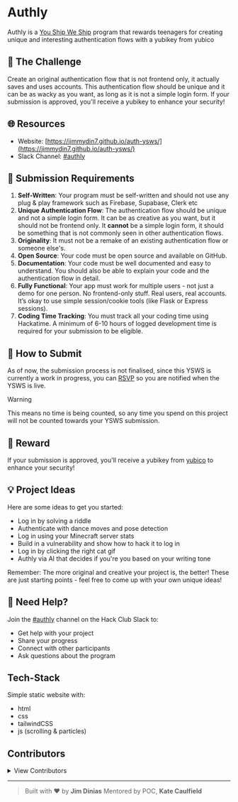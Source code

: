 # Authly

Authly is a [You Ship We Ship](https://ysws.hackclub.com) program that rewards teenagers for creating unique and interesting authentication flows with a yubikey from yubico 

## 🎯 The Challenge

Create an original authentication flow that is not frontend only, it actually saves and uses accounts. 
This authentication flow should be unique and it can be as wacky as you want, as long as it is not a simple login form. 
If your submission is approved, you'll receive a yubikey to enhance your security!

## 🌐 Resources

- Website: [https://jimmydin7.github.io/auth-ysws/](https://jimmydin7.github.io/auth-ysws/)
- Slack Channel: [#authly](https://hackclub.slack.com/archives/C0963JU3CSD)

## 📝 Submission Requirements

1. **Self-Written**: Your program must be self-written and should not use any plug & play framework such as Firebase, Supabase, Clerk etc
2. **Unique Authentication Flow**: The authentication flow should be unique and not a simple login form. It can be as creative as you want, but it should not be frontend only.
It **cannot** be a simple login form, it should be something that is not commonly seen in other authentication flows.
3. **Originality**: It must not be a remake of an existing authentication flow or someone else's.
4. **Open Source**: Your code must be open source and available on GitHub.
5. **Documentation**: Your code must be well documented and easy to understand. You should also be able to explain your code and the authentication flow in detail.
6. **Fully Functional**: Your app must work for multiple users - not just a demo for one person. No frontend-only stuff. Real users, real accounts. It’s okay to use simple session/cookie tools (like Flask or Express sessions).
7. **Coding Time Tracking**:  You must track all your coding time using Hackatime. A minimum of 6-10 hours of logged development time is required for your submission to be eligible.

## 🚀 How to Submit

As of now, the submission process is not finalised, since this YSWS is currently a work in progress, you can [RSVP](https://airtable.com/appLMKxJKjiqcNlSg/pagtuibimlUPCjORV/form) so you are notified when the YSWS is live.  

> [!WARNING]
> This means no time is being counted, so any time you spend on this project will not be counted towards your YSWS submission.

## 🎁 Reward
If your submission is approved, you'll receive a yubikey from [yubico](https://www.yubico.com) to enhance your security!

## 💡 Project Ideas
Here are some ideas to get you started:
- Log in by solving a riddle
- Authenticate with dance moves and pose detection 
- Log in using your Minecraft server stats
- Build in a vulnerability and show how to hack it to log in
- Log in by clicking the right cat gif
- Authly via AI that decides if you're you based on your writing tone  

Remember: The more original and creative your project is, the better! These are just starting points - feel free to come up with your own unique ideas!

## 🤝 Need Help?

Join the [#authly](https://hackclub.slack.com/archives/authly) channel on the Hack Club Slack to:
- Get help with your project
- Share your progress
- Connect with other participants
- Ask questions about the program

## Tech-Stack
Simple static website with:
- html
- css
- tailwindCSS
- js (scrolling & particles)

## Contributors
<details>
  <summary>View Contributors</summary>
  <ul>
    <li><a href="https://github.com/jimmydin7">jimmydin7</a> (main page + tutorials JSON)</li>
    <li><a href="https://github.com/Spacexplorer11">Spacexplorer11</a> (tutorials loading in Svelte)</li>
    <li><a href="https://github.com/twonfi">twonfi</a> (small typo)</li>
  </ul>
</details>


---

> Built with ❤️ by **Jim Dinias**
> Mentored by POC, **Kate Caulfield**
